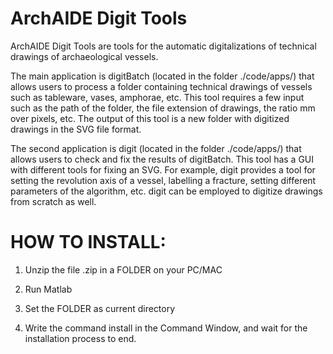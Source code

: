 ArchAIDE Digit Tools
====================
ArchAIDE Digit Tools are tools for the automatic digitalizations of technical drawings of archaeological vessels.

The main application is digitBatch (located in the folder ./code/apps/) that allows users to process a folder containing
technical drawings of vessels such as tableware, vases, amphorae, etc. This tool requires a few input such as
the path of the folder, the file extension of drawings, the ratio mm over pixels, etc. The output of this tool
is a new folder with digitized drawings in the SVG file format.

The second application is digit (located in the folder ./code/apps/) that allows users to check and fix the results
of digitBatch. This tool has a GUI with different tools for fixing an SVG. For example, digit provides a tool for
setting the revolution axis of a vessel, labelling a fracture, setting different parameters of the algorithm, etc.
digit can be employed to digitize drawings from scratch as well.

HOW TO INSTALL:
===============
1) Unzip the file .zip in a FOLDER on your PC/MAC

2) Run Matlab

3) Set the FOLDER as current directory

4) Write the command install in the Command Window, and wait for the installation process to end.
